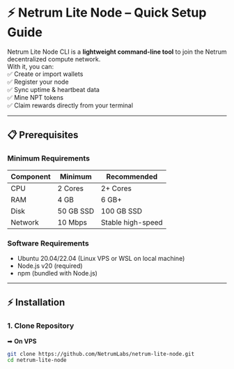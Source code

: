 # ⚡ Netrum Lite Node – Quick Setup Guide

Netrum Lite Node CLI is a **lightweight command-line tool** to join the Netrum decentralized compute network.  
With it, you can:  
✅ Create or import wallets  
✅ Register your node  
✅ Sync uptime & heartbeat data  
✅ Mine NPT tokens  
✅ Claim rewards directly from your terminal  

---

## 📋 Prerequisites

### Minimum Requirements

| Component | Minimum      | Recommended   |
|-----------|-------------|---------------|
| CPU       | 2 Cores     | 2+ Cores      |
| RAM       | 4 GB        | 6 GB+         |
| Disk      | 50 GB SSD   | 100 GB SSD    |
| Network   | 10 Mbps     | Stable high-speed |

### Software Requirements
- Ubuntu 20.04/22.04 (Linux VPS or WSL on local machine)  
- Node.js v20 (required)  
- npm (bundled with Node.js)  

---

## ⚡ Installation

### 1. Clone Repository  
➡ **On VPS**
```bash
git clone https://github.com/NetrumLabs/netrum-lite-node.git
cd netrum-lite-node

